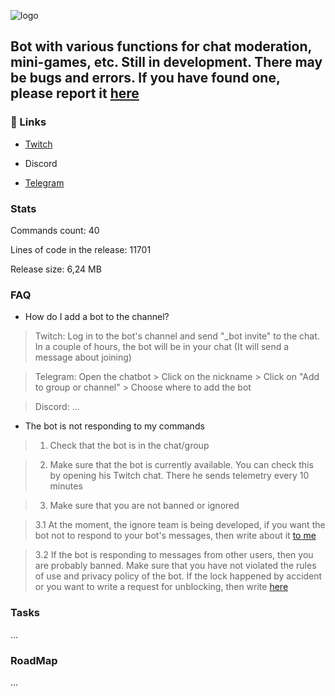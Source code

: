 <img 
    src="https://i.api.itzkitb.lol/butterbror/github_logo.png" 
    alt="logo"
/>

Bot with various functions for chat moderation, mini-games, etc. Still in development. There may be bugs and errors. If you have found one, please report it [here](https://forms.gle/PY39uP9jy122VfZo6)
---
### 🔗 Links
- [Twitch](https://twitch.tv/butterbror)

- Discord

- [Telegram](https://t.me/butterBror_bot)

### Stats
Commands count: 40

Lines of code in the release: 11701

Release size: 6,24 MB

### FAQ
- How do I add a bot to the channel?
> Twitch: Log in to the bot's channel and send "_bot invite" to the chat. In a couple of hours, the bot will be in your chat (It will send a message about joining)

> Telegram: Open the chatbot > Click on the nickname > Click on "Add to group or channel" > Choose where to add the bot

> Discord: ...

- The bot is not responding to my commands
> 1. Check that the bot is in the chat/group

> 2. Make sure that the bot is currently available. You can check this by opening his Twitch chat. There he sends telemetry every 10 minutes

> 3. Make sure that you are not banned or ignored

> 3.1 At the moment, the ignore team is being developed, if you want the bot not to respond to your bot's messages, then write about it [to me](mailto://itzkitb@gmail.com)

> 3.2 If the bot is responding to messages from other users, then you are probably banned. Make sure that you have not violated the rules of use and privacy policy of the bot. If the lock happened by accident or you want to write a request for unblocking, then write [here](mailto://itzkitb@gmail.com)

### Tasks
...

### RoadMap
...